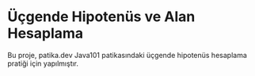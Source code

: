 # Üçgende Hipotenüs ve Alan Hesaplama

Bu proje, patika.dev Java101 patikasındaki üçgende hipotenüs hesaplama pratiği için yapılmıştır. 
